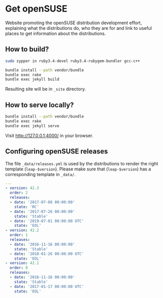 # Get openSUSE
Website promoting the openSUSE distribution development effort, explaining what the distributions do, who they are for and link to useful places to get information about the distributions.

## How to build?

```bash
sudo zypper in ruby3.4-devel ruby3.4-rubygem-bundler gcc-c++
```

```bash
bundle install --path vendor/bundle
bundle exec rake
bundle exec jekyll build
```

Resulting site will be in `_site` directory.

## How to serve locally?

```bash
bundle install --path vendor/bundle
bundle exec rake
bundle exec jekyll serve
```

Visit <http://127.0.0.1:4000/> in your browser.


## Configuring openSUSE releases

The file `_data/releases.yml` is used by the distributions to render the right template (`leap-$version`).
Please make sure that (`leap-$version`) has a corresponding template in `_data/`.

```yaml
---
- version: 42.3
  order: 2
  releases:
  - date: '2017-07-08 00:00:00'
    state: 'RC'
  - date: '2017-07-26 00:00:00'
    state: 'Stable'
  - date: '2019-07-01 00:00:00 UTC'
    state: 'EOL'
- version: 42.2
  order: 1
  releases:
  - date: '2016-11-16 00:00:00'
    state: 'Stable'
  - date: '2018-01-26 00:00:00 UTC'
    state: 'EOL'
- version: 42.1
  order: 0
  releases:
  - date: '2016-11-16 00:00:00'
    state: 'Stable'
  - date: '2017-01-17 00:00:00 UTC'
    state: 'EOL'
```
